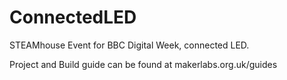 # ConnectedLED
STEAMhouse Event for BBC Digital Week, connected LED.

Project and Build guide can be found at makerlabs.org.uk/guides
